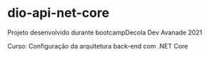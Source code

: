 # dio-api-net-core

Projeto desenvolvido durante bootcampDecola Dev Avanade 2021

Curso: Configuração da arquitetura back-end com .NET Core 